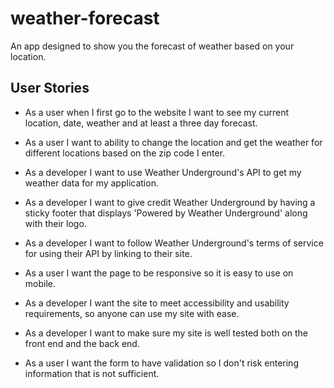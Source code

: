 # weather-forecast
An app designed to show you the forecast of weather based on your location.


## User Stories
 - As a user when I first go to the website I want to see my current location,
 date, weather and at least a three day forecast.

 - As a user I want to ability to change the location and get the weather for
 different locations based on the zip code I enter.

 - As a developer I want to use Weather Underground's API to get my weather data
 for my application.

 - As a developer I want to give credit Weather Underground by having a sticky
 footer that displays 'Powered by Weather Underground' along with their logo.

 - As a developer I want to follow Weather Underground's terms of service for
 using their API by linking to their site.

 - As a user I want the page to be responsive so it is easy to use on mobile.

 - As a developer I want the site to meet accessibility and usability requirements,
 so anyone can use my site with ease.

 - As a developer I want to make sure my site is well tested both on the front end and the
 back end.

 - As a user I want the form to have validation so I don't risk entering information that
 is not sufficient. 
